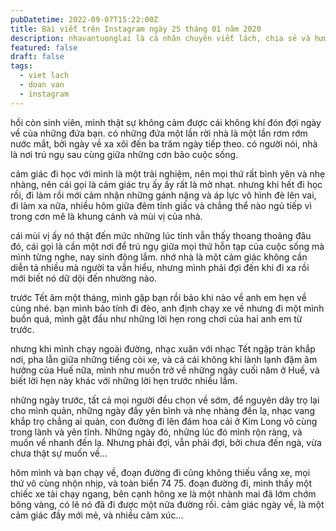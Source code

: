 ```yaml
---
pubDatetime: 2022-09-07T15:22:00Z
title: Bài viết trên Instagram ngày 25 tháng 01 năm 2020
description: nhavantuonglai là cá nhân chuyên viết lách, chia sẻ và hướng dẫn mọi người thuần thục hơn khi thực hành viết lách mỗi ngày qua những bài chia sẻ ngắn trên Instagram chính thức.
featured: false
draft: false
tags:
  - viet lach
  - doan van
  - instagram
---
```


hồi còn sinh viên, mình thật sự không cảm được cái không khí đón đợi ngày về của những đứa bạn. có những đứa một lần rời nhà là một lần rơm rớm nước mắt, bởi ngày về xa xôi đến ba trăm ngày tiếp theo. có người nói, nhà là nơi trú ngụ sau cùng giữa những cơn bão cuộc sống.

cảm giác đi học với mình là một trải nghiệm, nên mọi thứ rất bình yên và nhẹ nhàng, nên cái gọi là cảm giác trụ ấy ấy rất là mờ nhạt. nhưng khi hết đi học rồi, đi làm rồi mới cảm nhận những gánh nặng và áp lực vô hình đè lên vai, đi làm xa nữa, nhiều hôm giữa đêm tỉnh giấc và chẳng thể nào ngủ tiếp vì trong cơn mê là khung cảnh và mùi vị của nhà.

cái mùi vị ấy nó thật đến mức những lúc tỉnh vẫn thấy thoang thoảng đâu đó, cái gọi là cần một nơi để trú ngụ giữa mọi thứ hỗn tạp của cuộc sống mà mình từng nghe, nay sinh động lắm. nhớ nhà là một cảm giác không cần diễn tả nhiều mà người ta vẫn hiểu, nhưng mình phải đợi đến khi đi xa rồi mới biết nó dữ dội đến nhường nào.

trước Tết âm một tháng, mình gặp bạn rồi bảo khi nào về anh em hẹn về cùng nhé. bạn mình bảo tính đi đèo, anh định chạy xe về nhưng đi một mình buồn quá, mình gật đầu như những lời hẹn rong chơi của hai anh em từ trước.

nhưng khi mình chạy ngoài đường, nhạc xuân với nhạc Tết ngập tràn khắp nơi, pha lẫn giữa những tiếng còi xe, và cả cái không khí lành lạnh đậm âm hưởng của Huế nữa, mình như muốn trở về những ngày cuối năm ở Huế, và biết lời hẹn này khác với những lời hẹn trước nhiều lắm.

những ngày trước, tất cả mọi người đều chọn về sớm, để nguyên dãy trọ lại cho mình quản, những ngày đấy yên bình và nhẹ nhàng đến lạ, nhạc vang khắp trọ chẳng ai quản, con đường đi lên đám hoa cải ở Kim Long vô cùng trong lành và yên tĩnh. Những ngày đó, những lúc đó mình rộn ràng, và muốn về nhanh đến lạ. Nhưng phải đợi, vẫn phải đợi, bởi chưa đến ngà, vừa chưa thật sự muốn về…

hôm mình và bạn chạy về, đoạn đường đi cũng không thiếu vắng xe, mọi thứ vô cùng nhộn nhịp, và toàn biển 74 75. đoạn đường đi, mình thấy một chiếc xe tải chạy ngang, bên cạnh hông xe là một nhành mai đã lớm chớm bông vàng, có lẽ nó đã đi được một nữa đường rồi. cảm giác ngày về, là một cảm giác đầy mới mẻ, và nhiều cảm xúc…
